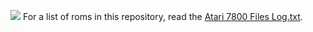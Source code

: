 ![](https://github.com/theromvault/7800/blob/main/Assets/Atari%207800%20Banner.png)
For a list of roms in this repository, read the [Atari 7800 Files Log.txt](https://github.com/theromvault/7800/blob/main/Atari%207800%20Files%20Log.txt).
